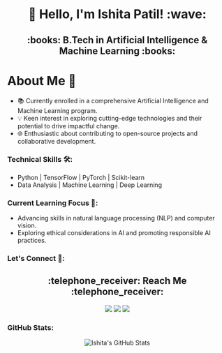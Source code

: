 <h1 align="center">👋 Hello, I'm Ishita Patil! :wave:</h1>
                                                      
<h2 align="center">:books: B.Tech in Artificial Intelligence & Machine Learning :books:</h2>

# About Me 🚀

- 📚 Currently enrolled in a comprehensive Artificial Intelligence and Machine Learning program.
- 💡 Keen interest in exploring cutting-edge technologies and their potential to drive impactful change.
- 🌐 Enthusiastic about contributing to open-source projects and collaborative development.

### Technical Skills 🛠️:

- Python | TensorFlow | PyTorch | Scikit-learn
- Data Analysis | Machine Learning | Deep Learning

### Current Learning Focus 🌱:

- Advancing skills in natural language processing (NLP) and computer vision.
- Exploring ethical considerations in AI and promoting responsible AI practices.

### Let's Connect 🤝:

<h2 align="center">:telephone_receiver: Reach Me :telephone_receiver:</h2>
<div align="center">
<a href="https://www.linkedin.com/in/ishitapatil03/"><img src="https://img.shields.io/badge/LinkedIn-0077B5?style=for-the-badge&logo=linkedin&logoColor=white"></a>
<a href="https://www.github.com/ishitapatil08/"><img src="https://img.shields.io/badge/GitHub-100000?style=for-the-badge&logo=github&logoColor=white"></a>
<a href="mailto:contact.ishitapatil@gmail.com"><img src="https://img.shields.io/badge/Gmail-D14836?style=for-the-badge&logo=gmail&logoColor=white"></a>
</div>

### GitHub Stats:
<p align="center">
  <img src="https://github-readme-stats.vercel.app/api?username=ishitapatil08&show_icons=true&theme=radical" alt="Ishita's GitHub Stats">
</p>
